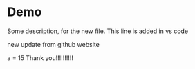 # Demo

Some description, for the new file.
This line is added in vs code


new update from github website

a = 15
Thank you!!!!!!!!!!
